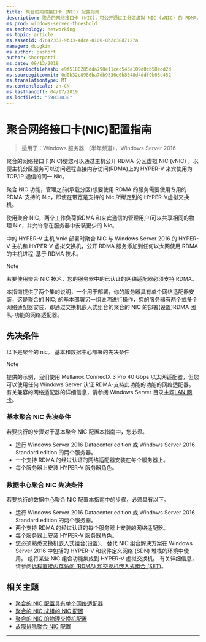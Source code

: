 ```yaml
---
title: 聚合的网络接口卡 (NIC) 配置指南
description: 聚合的网络接口卡 (NIC)，可公开通过主分区虚拟 NIC (vNIC) 的 RDMA，以便主机分区服务可以访问远程直接内存访问 (RDMA) 上的 HYPER-V 来宾使用为 TCP/IP 通信的同一 Nic。
ms.prod: windows-server-threshold
ms.technology: networking
ms.topic: article
ms.assetid: d7642338-9b33-4dce-8100-8b2c38d7127a
manager: dougkim
ms.author: pashort
author: shortpatti
ms.date: 09/13/2018
ms.openlocfilehash: e9f5180285dda790e11cec543a109d0cb58edd2d
ms.sourcegitcommit: 0d0b32c8986ba7db9536e0b8648d4ddf9b03e452
ms.translationtype: MT
ms.contentlocale: zh-CN
ms.lasthandoff: 04/17/2019
ms.locfileid: "59838838"
---
```

# <a name="converged-network-interface-card-nic-configuration-guidance"></a>聚合网络接口卡\(NIC\)配置指南

>适用于：Windows 服务器 （半年频道），Windows Server 2016

聚合的网络接口卡\(NIC\)使您可以通过主机公开 RDMA\-分区虚拟 NIC \(vNIC\) ，以便主机分区服务可以访问远程直接内存访问\(RDMA\)上的 HYPER-V 来宾使用为 TCP/IP 通信的同一 Nic。

聚合 NIC 功能，管理之前\(承载分区\)想要使用 RDMA 的服务需要使用专用的 RDMA\-支持的 Nic，即使在带宽是支持的 Nic 所绑定到的 HYPER-V虚拟交换机。

使用聚合 NIC，两个工作负荷\(RDMA 和来宾通信的管理用户\)可以共享相同的物理 Nic，并允许您在服务器中安装更少的 Nic。

中的 HYPER-V 主机 Vnic 部署时聚合 NIC 与 Windows Server 2016 的 HYPER-V 主机和 HYPER-V 虚拟交换机，公开 RDMA 服务添加到任何以太网使用 RDMA 的主机进程\-基于 RDMA 技术。

>[!NOTE]
>若要使用聚合 NIC 技术，您的服务器中的已认证的网络适配器必须支持 RDMA。

本指南提供了两个集的说明，一个用于部署，你的服务器具有单个网络适配器安装，这是聚合的 NIC; 的基本部署另一组说明进行操作，您的服务器有两个或多个网络适配器安装，即通过交换机嵌入式组合的聚合的 NIC 的部署\(设置\)RDMA 团队\-功能的网络适配器。


## <a name="prerequisites"></a>先决条件

以下是聚合的 nic。 基本和数据中心部署的先决条件

>[!NOTE]
>提供的示例，我们使用 Mellanox ConnectX 3 Pro 40 Gbps 以太网适配器，但您可以使用任何 Windows Server 认证 RDMA\-支持此功能的功能的网络适配器。 有关兼容的网络适配器的详细信息，请参阅 Windows Server 目录主题[LAN 网卡](https://www.windowsservercatalog.com/results.aspx?&bCatID=1468&cpID=0&avc=85&ava=0&avt=0&avq=46&OR=1)。

### <a name="basic-converged-nic-prerequisites"></a>基本聚合 NIC 先决条件

若要执行的步骤对于基本聚合 NIC 配置本指南中，您必须。

- 运行 Windows Server 2016 Datacenter edition 或 Windows Server 2016 Standard edition 的两个服务器。
- 一个支持 RDMA 的经过认证的网络适配器安装在每个服务器上。
- 每个服务器上安装 HYPER-V 服务器角色。

### <a name="datacenter-converged-nic-prerequisites"></a>数据中心聚合 NIC 先决条件

若要执行的数据中心聚合 NIC 配置本指南中的步骤，必须具有以下。

- 运行 Windows Server 2016 Datacenter edition 或 Windows Server 2016 Standard edition 的两个服务器。
- 两个支持 RDMA 的经过认证的每个服务器上安装的网络适配器。
- 每个服务器上安装 HYPER-V 服务器角色。
- 您必须熟悉交换机嵌入式组合\(设置\)、 替代 NIC 组合解决方案在 Windows Server 2016 中包括的 HYPER-V 和软件定义网络 (SDN) 堆栈的环境中使用。 组将某些 NIC 组合功能集成到 HYPER-V 虚拟交换机。 有关详细信息，请参阅[远程直接内存访问 (RDMA) 和交换机嵌入式组合 (SET)](../../../virtualization/hyper-v-virtual-switch/RDMA-and-Switch-Embedded-Teaming.md)。

## <a name="related-topics"></a>相关主题
- [聚合的 NIC 配置具有单个网络适配器](cnic-single.md)
- [聚合的 NIC 成组的 NIC 配置](cnic-datacenter.md)
- [聚合的 NIC 的物理交换机配置](cnic-app-switch-config.md)
- [故障排除聚合 NIC 配置](cnic-app-troubleshoot.md)

---